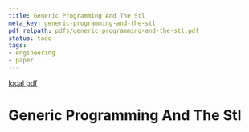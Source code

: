 ```yaml
---
title: Generic Programming And The Stl
meta_key: generic-programming-and-the-stl
pdf_relpath: pdfs/generic-programming-and-the-stl.pdf
status: todo
tags:
- engineering
- paper
---
```


[local pdf](../../../pdfs/generic-programming-and-the-stl.pdf)

# Generic Programming And The Stl
